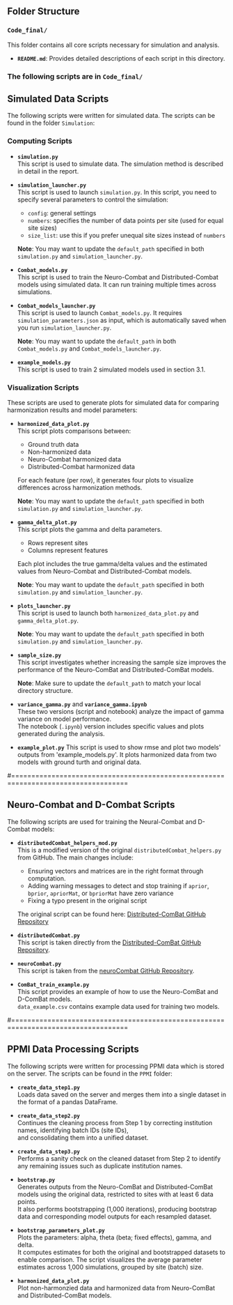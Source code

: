 ## Folder Structure

### `Code_final/`
This folder contains all core scripts necessary for simulation and analysis.
- **`README.md`**: Provides detailed descriptions of each script in this directory.

### The following scripts are in `Code_final/`

## Simulated Data Scripts

The following scripts were written for simulated data. The scripts can be found in the folder `Simulation`:

### Computing Scripts
- **`simulation.py`**  
  This script is used to simulate data. The simulation method is described in detail in the report.

- **`simulation_launcher.py`**  
  This script is used to launch `simulation.py`. In this script, you need to specify several parameters to control the simulation:

  - `config`: general settings  
  - `numbers`: specifies the number of data points per site (used for equal site sizes)  
  - `size_list`: use this if you prefer unequal site sizes instead of `numbers`

  **Note**: You may want to update the `default_path` specified in both `simulation.py` and `simulation_launcher.py`.

- **`Combat_models.py`**  
  This script is used to train the Neuro-Combat and Distributed-Combat models using simulated data. It can run training multiple times across simulations.

- **`Combat_models_launcher.py`**  
  This script is used to launch `Combat_models.py`. It requires `simulation_parameters.json` as input, which is automatically saved when you run `simulation_launcher.py`.

  **Note**: You may want to update the `default_path` in both `Combat_models.py` and `Combat_models_launcher.py`.

- **`example_models.py`**  
  This script is used to train 2 simulated models used in section 3.1.
### Visualization Scripts

These scripts are used to generate plots for simulated data for comparing harmonization results and model parameters:

- **`harmonized_data_plot.py`**  
  This script plots comparisons between:
  - Ground truth data  
  - Non-harmonized data  
  - Neuro-Combat harmonized data  
  - Distributed-Combat harmonized data  
  
  For each feature (per row), it generates four plots to visualize differences across harmonization methods.

  **Note**: You may want to update the `default_path` specified in both `simulation.py` and `simulation_launcher.py`.

- **`gamma_delta_plot.py`**  
  This script plots the gamma and delta parameters.  
  - Rows represent sites  
  - Columns represent features  
  
  Each plot includes the true gamma/delta values and the estimated values from Neuro-Combat and Distributed-Combat models.
 
  **Note**: You may want to update the `default_path` specified in both `simulation.py` and `simulation_launcher.py`.

- **`plots_launcher.py`**  
  This script is used to launch both `harmonized_data_plot.py` and `gamma_delta_plot.py`.

  **Note**: You may want to update the `default_path` specified in both `simulation.py` and `simulation_launcher.py`.

- **`sample_size.py`**  
  This script investigates whether increasing the sample size improves the performance of the Neuro-ComBat and Distributed-ComBat models.

  **Note**: Make sure to update the `default_path` to match your local directory structure.

- **`variance_gamma.py`** and **`variance_gamma.ipynb`**  
  These two versions (script and notebook) analyze the impact of gamma variance on model performance.  
  The notebook (`.ipynb`) version includes specific values and plots generated during the analysis.

- **`example_plot.py`**
  This script is used to show rmse and plot two models' outputs from 'example_models.py'. It plots harmonized data from two models with ground turth and original data.

#===================================================================================
## Neuro-Combat and D-Combat Scripts

The following scripts are used for training the Neural-Combat and D-Combat models:

- **`distributedCombat_helpers_mod.py`**  
  This is a modified version of the original `distributedCombat_helpers.py` from GitHub. The main changes include:
  - Ensuring vectors and matrices are in the right format through computation.
  - Adding warning messages to detect and stop training if `aprior`, `bprior`, `apriorMat`, or `bpriorMat` have zero variance
  - Fixing a typo present in the original script

  The original script can be found here: [Distributed-ComBat GitHub Repository](https://github.com/andy1764/Distributed-ComBat)

- **`distributedCombat.py`**  
  This script is taken directly from the [Distributed-ComBat GitHub Repository](https://github.com/andy1764/Distributed-ComBat).

- **`neuroCombat.py`**  
  This script is taken from the [neuroCombat GitHub Repository](https://github.com/Jfortin1/neuroCombat).

- **`ComBat_train_example.py`**  
  This script provides an example of how to use the Neuro-ComBat and D-ComBat models.  
  `data_example.csv` contains example data used for training two models.
  
#===================================================================================
## PPMI Data Processing Scripts

The following scripts were written for processing PPMI data which is stored on the server. The scripts can be found in the `PPMI` folder:

- **`create_data_step1.py`**  
  Loads data saved on the server and merges them into a single dataset in the format of a pandas DataFrame.

- **`create_data_step2.py`**  
  Continues the cleaning process from Step 1 by correcting institution names, identifying batch IDs (site IDs),  
  and consolidating them into a unified dataset.

- **`create_data_step3.py`**  
  Performs a sanity check on the cleaned dataset from Step 2 to identify any remaining issues such as duplicate institution names.

- **`bootstrap.py`**  
  Generates outputs from the Neuro-ComBat and Distributed-ComBat models using the original data, restricted to sites with at least 6 data points.  
  It also performs bootstrapping (1,000 iterations), producing bootstrap data and corresponding model outputs for each resampled dataset.

- **`bootstrap_parameters_plot.py`**  
  Plots the parameters: alpha, theta (beta; fixed effects), gamma, and delta.  
  It computes estimates for both the original and bootstrapped datasets to enable comparison. The script visualizes the average parameter estimates across 1,000 simulations, grouped by site (batch) size.
  
- **`harmonized_data_plot.py`**  
  Plot non-harmonzied data and harmonized data from Neuro-ComBat and Distributed-ComBat models.
